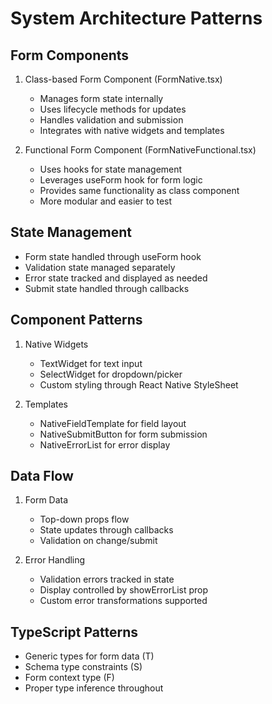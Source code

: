 # System Architecture Patterns

## Form Components
1. Class-based Form Component (FormNative.tsx)
   - Manages form state internally
   - Uses lifecycle methods for updates
   - Handles validation and submission
   - Integrates with native widgets and templates

2. Functional Form Component (FormNativeFunctional.tsx)
   - Uses hooks for state management
   - Leverages useForm hook for form logic
   - Provides same functionality as class component
   - More modular and easier to test

## State Management
- Form state handled through useForm hook
- Validation state managed separately
- Error state tracked and displayed as needed
- Submit state handled through callbacks

## Component Patterns
1. Native Widgets
   - TextWidget for text input
   - SelectWidget for dropdown/picker
   - Custom styling through React Native StyleSheet

2. Templates
   - NativeFieldTemplate for field layout
   - NativeSubmitButton for form submission
   - NativeErrorList for error display

## Data Flow
1. Form Data
   - Top-down props flow
   - State updates through callbacks
   - Validation on change/submit

2. Error Handling
   - Validation errors tracked in state
   - Display controlled by showErrorList prop
   - Custom error transformations supported

## TypeScript Patterns
- Generic types for form data (T)
- Schema type constraints (S)
- Form context type (F)
- Proper type inference throughout
